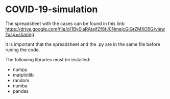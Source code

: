 # COVID-19-simulation

The spreadsheet with the cases can be found in this link: 
https://drive.google.com/file/d/1By0iaRAtajfZf8tJ0NmejcGiGrZMXO5G/view?usp=sharing


It is important that the spreadsheet and the .py are in the same file before runing the code. 

The following libraries must be installed: 
 - numpy 
 - matplotlib
 - random
 - numba 
 - pandas 
